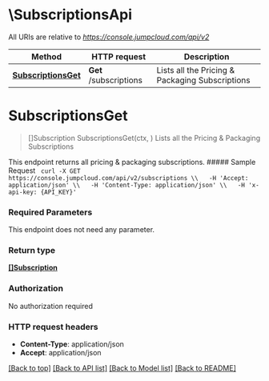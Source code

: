 # \SubscriptionsApi

All URIs are relative to *https://console.jumpcloud.com/api/v2*

Method | HTTP request | Description
------------- | ------------- | -------------
[**SubscriptionsGet**](SubscriptionsApi.md#SubscriptionsGet) | **Get** /subscriptions | Lists all the Pricing &amp; Packaging Subscriptions


# **SubscriptionsGet**
> []Subscription SubscriptionsGet(ctx, )
Lists all the Pricing & Packaging Subscriptions

This endpoint returns all pricing & packaging subscriptions.  ##### Sample Request  ```  curl -X GET  https://console.jumpcloud.com/api/v2/subscriptions \\   -H 'Accept: application/json' \\   -H 'Content-Type: application/json' \\   -H 'x-api-key: {API_KEY}'   ```

### Required Parameters
This endpoint does not need any parameter.

### Return type

[**[]Subscription**](subscription.md)

### Authorization

No authorization required

### HTTP request headers

 - **Content-Type**: application/json
 - **Accept**: application/json

[[Back to top]](#) [[Back to API list]](../README.md#documentation-for-api-endpoints) [[Back to Model list]](../README.md#documentation-for-models) [[Back to README]](../README.md)

